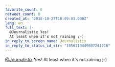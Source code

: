 ```yaml
---
favorite_count: 0
retweet_count: 0
created_at: "2018-10-27T10:09:03.000Z"
lang: en
full_text: |-
  @Journalistix Yes!
  At least when it's not raining ;-)
in_reply_to_screen_name: Journalistix
in_reply_to_status_id_str: "1056110449807241216"
---
```


[@Journalistix](https://twitter.com/Journalistix) Yes! At least when it's not
raining ;-)

